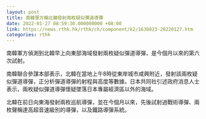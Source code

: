 ```yaml
---
layout: post
title: 南韓軍方稱北韓發射兩枚疑似彈道導彈
date: 2022-01-27 08:59:30.000000000 +08:00
link: https://news.rthk.hk/rthk/ch/component/k2/1630823-20220127.htm
categories: rthk
---
```


南韓軍方偵測到北韓早上向東部海域發射兩枚疑似彈道導彈，是今個月以來的第六次試射。

南韓聯合參謀本部表示，北韓在當地上午8時從東岸城市咸興附近，發射該兩枚疑似彈道導彈，正分析彈道導彈的射程與高度等數據。日本共同社引述政府消息人士表示，兩枚疑似彈道導彈懷疑墜落日本專屬經濟區以外的海域。

北韓在前日向東海發射兩枚巡航導彈，並在今個月以來，先後試射過戰術導彈、兩枚聲稱達高超音速級別的導彈，以及鐵路導彈系統。
